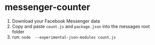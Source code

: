 # messenger-counter

1. Download your Facebook Messenger data
2. Copy and paste `count.js` and `package.json` into the messages root folder
3. run: `node  --experimental-json-modules count.js`
